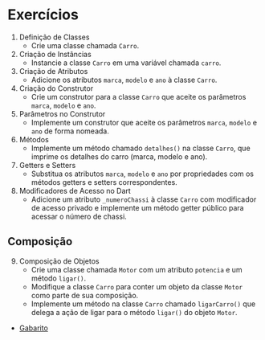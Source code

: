 # Exercícios

1. Definição de Classes
   - Crie uma classe chamada `Carro`.
2. Criação de Instâncias
   - Instancie a classe `Carro` em uma variável chamada `carro`.
3. Criação de Atributos
   - Adicione os atributos `marca`, `modelo` e `ano` à classe `Carro`.
4. Criação do Construtor
   - Crie um construtor para a classe `Carro` que aceite os parâmetros `marca`, `modelo` e `ano`.
5. Parâmetros no Construtor
   - Implemente um construtor que aceite os parâmetros `marca`, `modelo` e `ano` de forma nomeada.
6. Métodos
   - Implemente um método chamado `detalhes()` na classe `Carro`, que imprime os detalhes do carro (marca, modelo e ano).
7. Getters e Setters
   - Substitua os atributos `marca`, `modelo` e `ano` por propriedades com os métodos getters e setters correspondentes.
8. Modificadores de Acesso no Dart
   - Adicione um atributo `_numeroChassi` à classe `Carro` com modificador de acesso privado e implemente um método getter público para acessar o número de chassi.

## Composição
9. Composição de Objetos
   - Crie uma classe chamada `Motor` com um atributo `potencia` e um método `ligar()`.
   - Modifique a classe `Carro` para conter um objeto da classe `Motor` como parte de sua composição.
   - Implemente um método na classe `Carro` chamado `ligarCarro()` que delega a ação de ligar para o método `ligar()` do objeto `Motor`.

- [Gabarito](GABARITO.md)